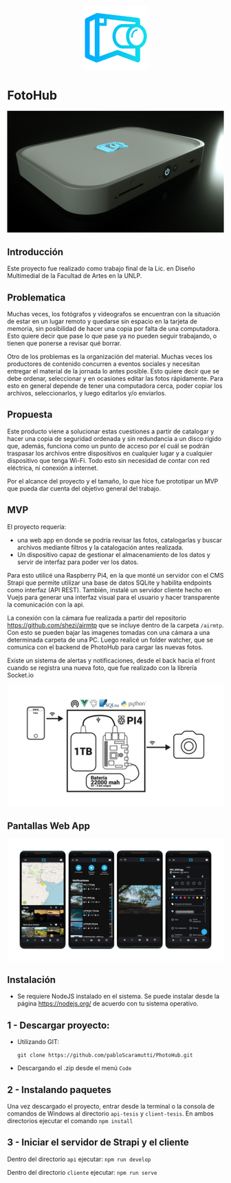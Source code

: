 <p align="center">
  <img src="./readme_src/Logo.png" width="150px" height="150px"/>
</p>

# FotoHub

![](./readme_src/dispositivo.png)
## Introducción

Este proyecto fue realizado como trabajo final de la Lic. en Diseño Multimedial de la Facultad de Artes en la UNLP.

## Problematica

Muchas veces, los fotógrafos y videografos se encuentran con la situación de estar en un lugar remoto y quedarse sin espacio en la tarjeta de memoria, sin posibilidad de hacer una copia por falta de una computadora. Esto quiere decir que pase lo que pase ya no pueden seguir trabajando, o tienen que ponerse a revisar qué borrar.

Otro de los problemas es la organización del material. Muchas veces los productores de contenido concurren a eventos sociales y necesitan entregar el material de la jornada lo antes posible. Esto quiere decir que se debe ordenar, seleccionar y en ocasiones editar las fotos rápidamente. Para esto en general depende de tener una computadora cerca, poder copiar los archivos, seleccionarlos, y luego editarlos y/o enviarlos.

## Propuesta

Este producto viene a solucionar estas cuestiones a partir de catalogar y hacer una copia de seguridad ordenada y sin redundancia a un disco rígido que, además, funciona como un punto de acceso por el cuál se podrán traspasar los archivos entre dispositivos en cualquier lugar y a cualquier dispositivo que tenga Wi-Fi. Todo esto sin necesidad de contar con red eléctrica, ni conexión a internet.

Por el alcance del proyecto y el tamaño, lo que hice fue prototipar un MVP que pueda dar cuenta del objetivo general del trabajo.

## MVP

El proyecto requería: 
- una web app en donde se podría revisar las fotos, catalogarlas y buscar archivos mediante filtros y la catalogación antes realizada.
- Un dispositivo capaz de gestionar el almacenamiento de los datos y servir de interfaz para poder ver los datos.

Para esto utilicé una Raspberry Pi4, en la que monté un servidor con el CMS Strapi que permite utilizar una base de datos SQLite y habilita endpoints como interfaz (API REST).
También, instalé un servidor cliente hecho en Vuejs para generar una interfaz visual para el usuario y hacer transparente la comunicación con la api.

La conexión con la cámara fue realizada a partir del repositorio https://github.com/shezi/airmtp que se incluye dentro de la carpeta `/airmtp`. Con esto se pueden bajar las imagenes tomadas con una cámara a una determinada carpeta de una PC. Luego realicé un folder watcher, que se comunica con el backend de PhotoHub para cargar las nuevas fotos.

Existe un sistema de alertas y notificaciones, desde el back hacia el front cuando se registra una nueva foto, que fue realizado con la librería Socket.io

![](./readme_src/Esquema-funcionamiento.png)

## Pantallas Web App

![](./readme_src/app.png)

## Instalación

- Se requiere NodeJS instalado en el sistema.
Se puede instalar desde la página https://nodejs.org/ de acuerdo con tu sistema operativo.

## 1 - Descargar proyecto:
  - Utilizando GIT:

    ```
    git clone https://github.com/pabloScaramutti/PhotoHub.git
    ```
  - Descargando el .zip desde el menú `Code`

## 2 - Instalando paquetes

Una vez descargado el proyecto, entrar desde la terminal o la consola de comandos de Windows al directorio `api-tesis` y `client-tesis`. En ambos directorios ejecutar el comando `npm install`

## 3 - Iniciar el servidor de Strapi y el cliente

Dentro del directorio `api` ejecutar: `npm run develop`

Dentro del directorio `cliente` ejecutar: `npm run serve`
